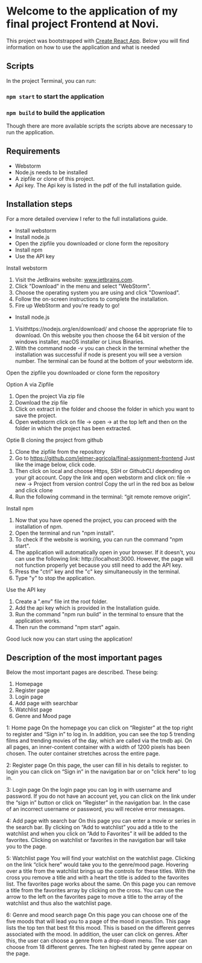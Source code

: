 # Welcome to the application of my final project Frontend at Novi.

This project was bootstrapped with [Create React App](https://github.com/facebook/create-react-app). Below you will find information on how to use the application and what is needed


## Scripts

In the project Terminal, you can run:

### `npm start` to start the application
### `npm build` to build the application

Though there are more available scripts the scripts above are necessary to run the application.

## Requirements
- Webstorm
- Node.js needs to be installed
- A zipfile or clone of this project.
- Api key. The Api key is listed in the pdf of the full installation guide.


## Installation steps
For a more detailed overview I refer to the full installations guide. 

* Install webstorm
* Install node.js
* Open the zipfile you downloaded or clone form the repository
* Install npm
* Use the API key


Install webstorm
1. Visit the JetBrains website: www.jetbrains.com.
2. Click "Download" in the menu and select "WebStorm". 
3. Choose the operating system you are using and click "Download". 
4. Follow the on-screen instructions to complete the installation.
5. Fire up WebStorm and you're ready to go!

* Install node.js
1. Visithttps://nodejs.org/en/download/ and choose the appropriate file to download. On this website you then choose the 64 bit version of the windows installer, macOS installer or Linus Binaries. 
2. With the command node -v you can check in the terminal whether the installation was successful if node is present you will see a version number. The terminal can be found at the bottom of your webstorm ide.

Open the zipfile you downloaded or clone form the repository

Option A via Zipfile
1. Open the project Via zip file
2. Download the zip file
3. Click on extract in the folder and choose the folder in which you want to save the project.
4. Open webstorm click on file → open → at the top left and then on the folder in which the project has been extracted.

Optie B cloning the project from github
1. Clone the zipfile from the repository
2. Go to https://github.com/jelmer-agricola/final-assignment-frontend
   Just like the image below, click code.
3. Then click on local and choose Https, SSH or GithubCLI depending on your git account.
Copy the link and open webstorm and click on: file → new → Project from version control
Copy the url in the red box as below and click clone
4. Run the following command in the terminal: “git remote remove origin”.


Install npm
1. Now that you have opened the project, you can proceed with the installation of npm.
2. Open the terminal and run "npm install".
3. To check if the website is working, you can run the command "npm start".
4.  The application will automatically open in your browser. If it doesn't, you can use the following link: http://localhost:3000. However, the page will not function properly yet because you still need to add the API key.
5. Press the "ctrl" key and the "c" key simultaneously in the terminal.
6. Type "y" to stop the application.

Use the API key
1. Create a ".env" file int the root folder. 
2. Add the api key which is provided in the Installation guide.
3. Run the command "npm run build" in the terminal to ensure that the application works.
4. Then run the command "npm start" again.

Good luck now you can start using the application!

## Description of the most important pages 
Below the most important pages are described. These being:
1. Homepage
2. Register page
3. Login page
4. Add page with searchbar
5. Watchlist page
6. Genre and Mood page

1: Home page
On the homepage you can click on “Register” at the top right to register and “Sign in” to log in. In addition, you can see the top 5 trending films and trending movies of the day, which are called via the tmdb api. On all pages, an inner-content container with a width of 1200 pixels has been chosen. The outer container stretches across the entire page.

2: Register page
On this page, the user can fill in his details to register. to login you can click on “Sign in” in the navigation bar or on  "click here" to log in.

3: Login page
On the login page you can log in with username and password. If you do not have an account yet, you can click on the link under the “sign in” button or click on “Register” in the navigation bar. In the case of an incorrect username or password, you will receive error messages.

4: Add page with search bar
On this page you can enter a movie or series in the search bar. By clicking on “Add to watchlist” you add a title to the watchlist and when you click on “Add to Favorites” it will be added to the favorites. Clicking on watchlist or favorites in the navigation bar will take you to the page.

5: Watchlist page
You will find your watchlist on the watchlist page. Clicking on the link “click here” would take you to the genre/mood page. Hovering over a title from the watchlist brings up the controls for these titles. With the cross you remove a title and with a heart the title is added to the favorites list. The favorites page works about the same. On this page you can remove a title from the favorites array by clicking on the cross. You can use the arrow to the left on the favorites page to move a title to the array of the watchlist and thus also the watchlist page.

6: Genre and mood search page
On this page you can choose one of the five moods that will lead you to a page of the mood in question. This page lists the top ten that best fit this mood. This is based on the different genres associated with the mood. In addition, the user can click on genres. After this, the user can choose a genre from a drop-down menu. The user can choose from 18 different genres. The ten highest rated by genre appear on the page.

